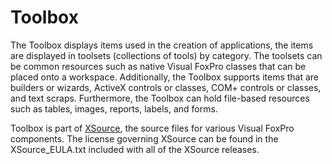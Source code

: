 # Toolbox
The Toolbox displays items used in the creation of applications, the items are displayed in toolsets (collections of tools) by category. The toolsets can be common resources such as native Visual FoxPro classes that can be placed onto a workspace. Additionally, the Toolbox supports items that are builders or wizards, ActiveX controls or classes, COM+ controls or classes, and text scraps. Furthermore, the Toolbox can hold file-based resources such as tables, images, reports, labels, and forms.

Toolbox is part of [XSource](https://github.com/VFPX/XSource), the source files for various Visual FoxPro components. The license governing XSource can be found in the XSource_EULA.txt included with all of the XSource releases.